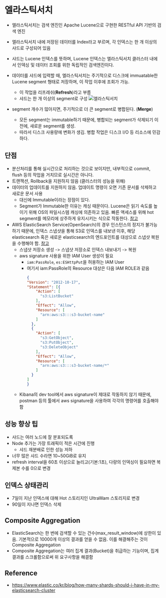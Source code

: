 # 엘라스틱서치

- 엘라스틱서치는 검색 엔진인 Apache Lucene으로 구현한 RESTful API 기반의 검색 엔진
- 엘라스틱서치 내에 저장된 데이터를 Index라고 부르며, 각 인덱스는 한 개 이상의 샤드로 구성되어 있음
- 샤드는 Lucene 인덱스를 뜻하며, Lucene 인덱스는 엘라스틱서치 클러스터 내에서 인덱싱 및 데이터 조회를 위한 독립적인 검색엔진이다.

- 데이터를 샤드에 입력할 때, 엘라스틱서치는 주기적으로 디스크에 immuatable한 Lucene segment 형태로 저장하며, 이 작업 이후에 조회가 가능.
  - 이 작업을 리프레쉬(**Refresh**)라고 부름
  - 샤드는 한 개 이상의 segment로 구성
    ![엘라스틱서치](https://images.contentstack.io/v3/assets/bltefdd0b53724fa2ce/bltfdb49c37fde7d294/5c3066de93d9791a70cd7433/%E1%84%89%E1%85%B3%E1%84%8F%E1%85%B3%E1%84%85%E1%85%B5%E1%86%AB%E1%84%89%E1%85%A3%E1%86%BA_2018-04-26_%E1%84%8B%E1%85%A9%E1%84%8C%E1%85%A5%E1%86%AB_9.16.10.png)
- segment 개수가 많아지면, 주기적으로 더 큰 segment로 병합된다. (**Merge**)
  - 모든 segment는 immutable하기 때문에, 병합되는 segment가 삭제되기 이전에, 새로운 segment를 생성.
  - 따라서 디스크 사용량에 변화가 생김. 병합 작업은 디스크 I/O 등 리소스에 민감하다.

## 단점

- 분산처리를 통해 실시간으로 처리하는 것으로 보이지만, 내부적으로 commit, flush 등의 작업을 거치므로 실시간은 아니다.
- 트랜잭션, Rollback을 지원하지 않음 (클러스터의 성능을 위해)
- 데이터의 업데이트를 지원하지 않음. 업데이트 명령이 오면 기존 문서를 삭제하고 새로운 문서 사용
  - 대신에 Immutable이라는 장점이 있다.
  - Segment가 Immutable한 이유는 캐싱 때문이다. Lucene은 읽기 속도를 높이기 위해 OS의 파일시스템 캐싱에 의존하고 있음. 빠른 액세스를 위해 hot segment를 메모리에 상주하게 유지시키는 식으로 작동한다. [참고](https://www.elastic.co/guide/en/elasticsearch/guide/current/heap-sizing.html#_give_less_than_half_your_memory_to_lucene)
- AWS ElasticSearch Service(OpenSearch)의 경우 인스턴스의 정지가 불가능하기 때문에, 인덱스 스냅샷을 통해 S3로 인덱스를 내보낸 이후, 해당 elasticsearch 혹은 새로운 elasticsearch의 엔드포인트를 대상으로 스냅샷 복원을 수행해야 함. [참고](https://docs.aws.amazon.com/ko_kr/opensearch-service/latest/developerguide/managedomains-snapshots.html#es-managedomains-snapshot-registerdirectory)
  - 스냅샷 저장소 생성 -> 스냅샷 저장소로 인덱스 내보내기 -> 복원
  - aws signature 사용을 위한 IAM User 생성이 필요
    - `iam:PassRole`, `es:ESHttpPut`을 허용하는 IAM User
    - 여기서 iam:PassRole의 Resource 대상은 다음 IAM ROLE과 같음
        ```json
        {
        "Version": "2012-10-17",
        "Statement": [{
            "Action": [
              "s3:ListBucket"
            ],
            "Effect": "Allow",
            "Resource": [
              "arn:aws:s3:::s3-bucket-name"
            ]
          },
          {
            "Action": [
              "s3:GetObject",
              "s3:PutObject",
              "s3:DeleteObject"
            ],
            "Effect": "Allow",
            "Resource": [
              "arn:aws:s3:::s3-bucket-name/*"
            ]
          }
        ]
        }
        ```
  - Kibana의 dev tool에서 aws signature이 제대로 작동하지 않기 때문에, postman 등의 툴에서 aws signature을 사용하여 각각의 명령어를 호출해야 함

## 성능 향상 팁
- 샤드는 여러 노드에 잘 분포되도록
- Node 추가는 가장 트래픽이 적은 시간에 진행
  - 샤드 재분배로 인한 성능 저하
- 너무 많은 샤드 수라면 10~50GiB로 유지
- refresh interval을 60초 이상으로 늘리고(기본:1초), 다량의 인덱싱이 필요하면 복제본 수를 0으로 변경

## 인덱스 상태관리
- 7일이 지난 인덱스에 대해 Hot 스토리지인 UltraWam 스토리지로 변경
- 90일이 지나면 인덱스 삭제

## Composite Aggregation
- ElasticSearch는 한 번에 검색할 수 있는 건수(max_result_window)에 상한이 있음. 기본적으로 10000개 이상의 결과를 얻을 수 없음. 이를 해결해주는 것이 Composite Aggregation
- Composite Aggregation는 여러 집계 결과(Bucket)을 취급하는 기능이며, 집계 결과를 스크롤함으로써 위 요구사항을 해결함

## Reference

- https://www.elastic.co/kr/blog/how-many-shards-should-i-have-in-my-elasticsearch-cluster
